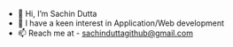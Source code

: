 - 👋 Hi, I’m Sachin Dutta
- 👀 I have a keen interest in Application/Web development 
- 📫 Reach me at - sachinduttagithub@gmail.com 

<!---
Sachin-Dutta/Sachin-Dutta is a ✨ special ✨ repository because its `README.md` (this file) appears on your GitHub profile.
You can click the Preview link to take a look at your changes.
--->
